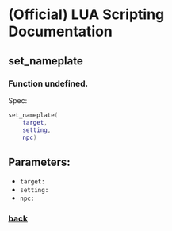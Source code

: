 
# (Official) LUA Scripting Documentation

## set_nameplate

### Function undefined.

Spec:
```lua
set_nameplate(
	target,
	setting,
	npc)
```
## Parameters:
- `target:` 
- `setting:` 
- `npc:` 
### [back](../other)
